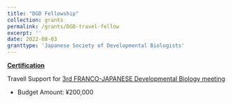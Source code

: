 ```yaml
---
title: "DGD Fellowship"
collection: grants
permalink: /grants/DGD-travel-fellow
excerpt: ''
date: 2022-08-03
granttype: 'Japanese Society of Developmental Biologists'
---
```


[**Certification**](/files/JSDB-DGD-Fellowship.pdf)

Travell Support for [3rd FRANCO-JAPANESE Developmental Biology meeting](/talks/2022-11-10-oral)

- Budget Amount: ¥200,000
